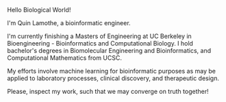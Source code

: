 Hello Biological World! 

I'm Quin Lamothe, a bioinformatic engineer.

I'm currently finishing a Masters of Engineering at UC Berkeley in Bioengineering - Bioinformatics and Computational Biology. I hold bachelor's degrees in Biomolecular Engineering and Bioinformatics, and Computational Mathematics from UCSC. 

My efforts involve machine learning for bioinformatic purposes as may be applied to laboratory processes, clinical discovery, and therapeutic design. 

Please, inspect my work, such that we may converge on truth together!
